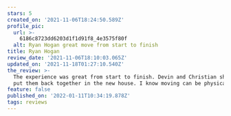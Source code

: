 ```yaml
---
stars: 5
created_on: '2021-11-06T18:24:50.589Z'
profile_pic:
  url: >-
    6186c8723dd6203d1f1d91f8_4e3575f80f
  alt: Ryan Hogan great move from start to finish
title: Ryan Hogan
review_date: '2021-11-06T18:10:03.065Z'
updated_on: '2021-11-18T01:27:10.540Z'
the_review: >-
  The experience was great from start to finish. Devin and Christian showed up on time, and they immediately started the job. Throughout the process, they were efficient, safe, and friendly. They also took all the beds apartment and
  put them back together in the new house. I know moving can be physically exhausting, but they never seemed tired or overwhelmed. Not to mention, we moved from a 2 story to another 2 story.
feature: false
published_on: '2022-01-11T10:34:19.878Z'
tags: reviews
---
```



